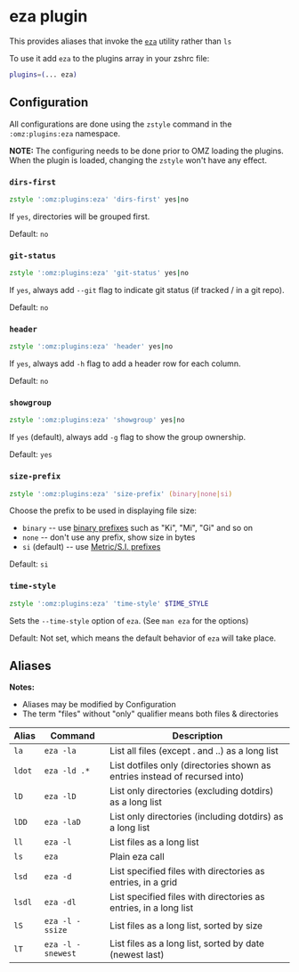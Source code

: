 # eza plugin

This provides aliases that invoke the [`eza`](https://github.com/eza-community/eza) utility rather than `ls`

To use it add `eza` to the plugins array in your zshrc file:

```zsh
plugins=(... eza)
```

## Configuration

All configurations are done using the `zstyle` command in the `:omz:plugins:eza` namespace.

**NOTE:** The configuring needs to be done prior to OMZ loading the plugins. When the plugin is loaded, changing the `zstyle` won't have any effect.

### `dirs-first`

```zsh
zstyle ':omz:plugins:eza' 'dirs-first' yes|no
```

If `yes`, directories will be grouped first.

Default: `no`


### `git-status`

```zsh
zstyle ':omz:plugins:eza' 'git-status' yes|no
```

If `yes`, always add `--git` flag to indicate git status (if tracked / in a git repo).

Default: `no`


### `header`

```zsh
zstyle ':omz:plugins:eza' 'header' yes|no
```

If `yes`, always add `-h` flag to add a header row for each column.

Default: `no`


### `showgroup`

```zsh
zstyle ':omz:plugins:eza' 'showgroup' yes|no
```

If `yes` (default), always add `-g` flag to show the group ownership.

Default: `yes`


### `size-prefix`

```zsh
zstyle ':omz:plugins:eza' 'size-prefix' (binary|none|si)
```

Choose the prefix to be used in displaying file size:

* `binary` -- use [binary prefixes](https://en.wikipedia.org/wiki/Binary_prefix) such as "Ki", "Mi", "Gi" and so on
* `none` -- don't use any prefix, show size in bytes
* `si` (default) -- use [Metric/S.I. prefixes](https://en.wikipedia.org/wiki/Metric_prefix)

Default: `si`


### `time-style`

```zsh
zstyle ':omz:plugins:eza' 'time-style' $TIME_STYLE
```

Sets the `--time-style` option of `eza`. (See `man eza` for the options)

Default: Not set, which means the default behavior of `eza` will take place.


## Aliases

**Notes:**

* Aliases may be modified by Configuration
* The term "files" without "only" qualifier means both files & directories


| Alias   | Command           | Description                                                                 |
| ------- | ----------------- | --------------------------------------------------------------------------- |
| `la`    | `eza -la`         | List all files (except . and ..) as a long list                             |
| `ldot`  | `eza -ld .*`      | List dotfiles only (directories shown as entries instead of recursed into)  |
| `lD`    | `eza -lD`         | List only directories (excluding dotdirs) as a long list                    |
| `lDD`   | `eza -laD`        | List only directories (including dotdirs) as a long list                    |
| `ll`    | `eza -l`          | List files as a long list                                                   |
| `ls`    | `eza`             | Plain eza call                                                              |
| `lsd`   | `eza -d`          | List specified files with directories as entries, in a grid                 |
| `lsdl`  | `eza -dl`         | List specified files with directories as entries, in a long list            |
| `lS`    | `eza -l -ssize`   | List files as a long list, sorted by size                                   |
| `lT`    | `eza -l -snewest` | List files as a long list, sorted by date (newest last)                     |

